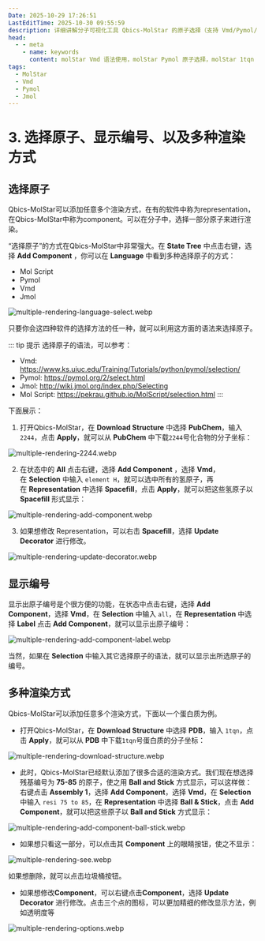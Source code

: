 ```yaml
---
Date: 2025-10-29 17:26:51
LastEditTime: 2025-10-30 09:55:59
description: 详细讲解分子可视化工具 Qbics-MolStar 的原子选择（支持 Vmd/Pymol/Jmol/Mol Script4 种语法）、原子编号显示（全原子 / 指定原子）及多种渲染方式（Ball & Stick/Spacefill/Cartoon 等）操作，含 PubChem 化合物（ID:2244）、PDB 蛋白质（ID:1tqn）实操案例，助力科研人员快速掌握分子结构分析核心技能，高效完成分子可视化工作。
head:
  - - meta
    - name: keywords
      content: molStar Vmd 语法使用，molStar Pymol 原子选择，molStar 1tqn 蛋白质渲染，molStar PubChem 化合物下载，molStar 组件管理，molStar Ball & Stick 渲染，molStar Spacefill 显示，molStar Label 原子编号
tags:
  - MolStar
  - Vmd
  - Pymol
  - Jmol
---
```


# 3. 选择原子、显示编号、以及多种渲染方式

## 选择原子

Qbics-MolStar可以添加任意多个渲染方式，在有的软件中称为representation，在Qbics-MolStar中称为component。可以在分子中，选择一部分原子来进行渲染。

“选择原子”的方式在Qbics-MolStar中非常强大。在 **State Tree** 中点击右键，选择 **Add Component** ，你可以在 **Language** 中看到多种选择原子的方式：

- Mol Script
- Pymol
- Vmd
- Jmol

![multiple-rendering-language-select.webp](./assets/multiple-rendering-language-select.webp)

只要你会这四种软件的选择方法的任一种，就可以利用这方面的语法来选择原子。

::: tip 提示
选择原子的语法，可以参考：

  - Vmd: https://www.ks.uiuc.edu/Training/Tutorials/python/pymol/selection/
  - Pymol: https://pymol.org/2/select.html
  - Jmol: http://wiki.jmol.org/index.php/Selecting
  - Mol Script: https://pekrau.github.io/MolScript/selection.html
:::

下面展示：

1. 打开Qbics-MolStar，在 **Download Structure** 中选择 **PubChem**，输入 `2244`，点击 **Apply**，就可以从 **PubChem** 中下载`2244`号化合物的分子坐标：

![multiple-rendering-2244.webp](./assets/multiple-rendering-2244.webp)

2. 在状态中的 **All** 点击右键，选择 **Add Component** ，选择 **Vmd**，在 **Selection** 中输入 `element H`，就可以选中所有的氢原子，再在 **Representation** 中选择 **Spacefill**，点击 **Apply**，就可以把这些氢原子以 **Spacefill** 形式显示：

![multiple-rendering-add-component.webp](./assets/multiple-rendering-add-component.webp)

3. 如果想修改 Representation，可以右击 **Spacefill**，选择 **Update Decorator** 进行修改。

![multiple-rendering-update-decorator.webp](./assets/multiple-rendering-update-decorator.webp)

## 显示编号

显示出原子编号是个很方便的功能，在状态中点击右键，选择 **Add Component**，选择 **Vmd**，在 **Selection** 中输入 `all`，在 **Representation** 中选择 **Label** 点击 **Add Component**，就可以显示出原子编号：

![multiple-rendering-add-component-label.webp](./assets/multiple-rendering-add-component-label.webp)

当然，如果在 **Selection** 中输入其它选择原子的语法，就可以显示出所选原子的编号。

## 多种渲染方式

Qbics-MolStar可以添加任意多个渲染方式，下面以一个蛋白质为例。

  - 打开Qbics-MolStar，在 **Download Structure** 中选择 **PDB**，输入 `1tqn`，点击 **Apply**，就可以从 **PDB** 中下载`1tqn`号蛋白质的分子坐标：

![multiple-rendering-download-structure.webp](./assets/multiple-rendering-download-structure.webp)

  - 此时，Qbics-MolStar已经默认添加了很多合适的渲染方式。我们现在想选择残基编号为 **75-85** 的原子，使之用 **Ball and Stick** 方式显示，可以这样做：右键点击 **Assembly 1**，选择 **Add Component**，选择 **Vmd**，在 **Selection** 中输入 `resi 75 to 85`，在 **Representation** 中选择 **Ball & Stick**，点击 **Add Component**，就可以把这些原子以 **Ball and Stick** 方式显示：

![multiple-rendering-add-component-ball-stick.webp](./assets/multiple-rendering-add-component-ball-stick.webp)

  - 如果想只看这一部分，可以点击其 **Component** 上的眼睛按钮，使之不显示：

![multiple-rendering-see.webp](./assets/multiple-rendering-see.webp)

如果想删除，就可以点击垃圾桶按钮。

  - 如果想修改**Component**，可以右键点击**Component**，选择 **Update Decorator** 进行修改。点击三个点的图标，可以更加精细的修改显示方法，例如透明度等

![multiple-rendering-options.webp](./assets/multiple-rendering-options.webp)
